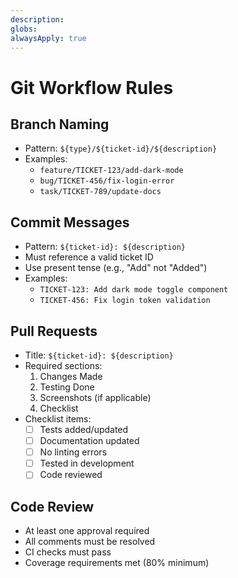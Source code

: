```yaml
---
description: 
globs: 
alwaysApply: true
---
```

# Git Workflow Rules

## Branch Naming
- Pattern: `${type}/${ticket-id}/${description}`
- Examples:
  - `feature/TICKET-123/add-dark-mode`
  - `bug/TICKET-456/fix-login-error`
  - `task/TICKET-789/update-docs`

## Commit Messages
- Pattern: `${ticket-id}: ${description}`
- Must reference a valid ticket ID
- Use present tense (e.g., "Add" not "Added")
- Examples:
  - `TICKET-123: Add dark mode toggle component`
  - `TICKET-456: Fix login token validation`

## Pull Requests
- Title: `${ticket-id}: ${description}`
- Required sections:
  1. Changes Made
  2. Testing Done
  3. Screenshots (if applicable)
  4. Checklist
- Checklist items:
  - [ ] Tests added/updated
  - [ ] Documentation updated
  - [ ] No linting errors
  - [ ] Tested in development
  - [ ] Code reviewed

## Code Review
- At least one approval required
- All comments must be resolved
- CI checks must pass
- Coverage requirements met (80% minimum)
